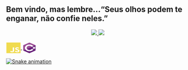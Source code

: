 ## Bem vindo, mas lembre...“Seus olhos podem te enganar, não confie neles.”
<div align="center">
  <a href="https://github.com/Antonio1591">
  <img height="180em" src="https://github-readme-stats.vercel.app/api?username=Antonio1591&show_icons=true&theme=dracula&include_all_commits=true&count_private=true"/>
  <img height="180em" src="https://github-readme-stats.vercel.app/api/top-langs/?username=Antonio1591&layout=compact&langs_count=7&theme=dracula"/>
</div>
<div style="display: inline_block"><br>
  <img align="center" alt="Rafa-Js" height="30" width="40" src="https://raw.githubusercontent.com/devicons/devicon/master/icons/javascript/javascript-plain.svg">
  <img align="center" alt="Rafa-Csharp" height="30" width="40" src="https://raw.githubusercontent.com/devicons/devicon/master/icons/csharp/csharp-original.svg">
 
</div>


  ![Snake animation](https://github.com/rafaballerini/Antonio1591/blob/output/github-contribution-grid-snake.svg)
